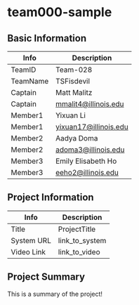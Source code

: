 # team000-sample

## Basic Information

|   Info      |        Description     |
| ----------- | ---------------------- |
| TeamID      |        Team-028        |
| TeamName    |       TSFisdevil       |
| Captain     |       Matt Malitz      |
| Captain     | 	mmalit4@illinois.edu |
| Member1     |        Yixuan Li       |
| Member1     |  yixuan17@illinois.edu |
| Member2     |       Aadya Doma       |
| Member2     |   adoma3@illinois.edu  |
| Member3     |   Emily Elisabeth Ho   |
| Member3     |   eeho2@illinois.edu   |

## Project Information

|   Info      |        Description     |
| ----------- | ---------------------- |
|  Title      |       ProjectTitle     |
| System URL  |      link_to_system    |
| Video Link  |      link_to_video     |

## Project Summary

This is a summary of the project!
